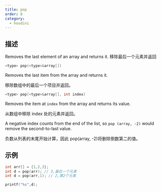 ```yaml
---
title: pop
order: 8
category:
  - houdini
---
```


## 描述

Removes the last element of an array and returns it. 移除最后一个元素并返回

```c
<type> pop(<type>&array[])
```

Removes the last item from the array and returns it.

移除数组中的最后一个项目并返回。

```c
<type> pop(<type>&array[], int index)
```

Removes the item at `index` from the array and returns its value.

从数组中移除 index 处的元素并返回。

A negative index counts from the end of the list, so `pop (array, -2)` would remove the second-to-last value.

负数从列表的末尾开始计算，因此 pop(array, -2)将删除倒数第二的值。

## 示例

```c
int arr[] = {1,2,3};
int d = pop(arr); // 3,最后一个元素
int d = pop(arr,1); // 2,第2个元素

printf("%s",d);
```
